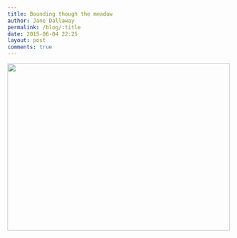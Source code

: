 ```yaml
---
title: Bounding though the meadow
author: Jane Dallaway
permalink: /blog/:title
date: 2015-06-04 22:25
layout: post
comments: true
---
```


<div><a href="//static.skitters.dallaway.com/ENtp_FullSizeRender.jpg"><img src="//static.skitters.dallaway.com/ENtp_thumb_FullSizeRender.jpg" width="500" height="375"/></a></div>



  




      
